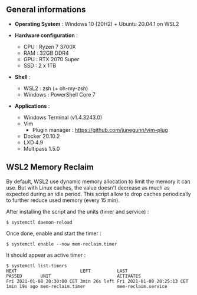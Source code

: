 ## General informations

* **Operating System** : Windows 10 (20H2) + Ubuntu 20.04.1 on WSL2

* **Hardware configuration** :
  - CPU : Ryzen 7 3700X
  - RAM : 32GB DDR4
  - GPU : RTX 2070 Super
  - SSD : 2 x 1TB

* **Shell** : 
  - WSL2 : zsh (+ oh-my-zsh)
  - Windows : PowerShell Core 7

* **Applications** :
  - Windows Terminal (v1.4.3243.0)
  - Vim
    * Plugin manager : https://github.com/junegunn/vim-plug
  - Docker 20.10.2
  - LXD 4.9
  - Multipass 1.5.0

## WSL2 Memory Reclaim

By default, WSL2 use dynamic memory allocation to limit the memory it can use. But with Linux caches, the value doesn't decrease as much as expected during an idle period. This script allow to drop caches periodically to further reduce used memory (every 15 min).

After installing the script and the units (timer and service) :

```
$ systemctl daemon-reload
```

Once done, enable and start the timer :

```
$ systemctl enable --now mem-reclaim.timer
```

It should appear as active timer :

```
$ systemctl list-timers
NEXT                        LEFT          LAST                        PASSED       UNIT                         ACTIVATES
Fri 2021-01-08 20:30:00 CET 3min 26s left Fri 2021-01-08 20:25:13 CET 1min 19s ago mem-reclaim.timer            mem-reclaim.service
```